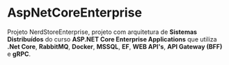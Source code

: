 # AspNetCoreEnterprise
Projeto NerdStoreEnterprise, projeto com arquitetura de **Sistemas Distribuídos** do curso **ASP.NET Core Enterprise Applications** que utiliza **.Net Core**, **RabbitMQ**, **Docker**, **MSSQL**, **EF**, **WEB API's**, **API Gateway (BFF)** e **gRPC**.  

